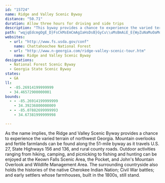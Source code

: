 ```yaml
---
id: "15724"
name: Ridge and Valley Scenic Byway
distance: "50.71"
duration: Allow three hours for driving and side trips
description: "This byway provides a chance to experience the varied terrain of northwest Georgia as it travels U.S. 27, State Highways 156 and 136, and rural county roads."
path: "wqjqEdcmgOgE_D}FsCkMsEmCmAgIaHsDsB}GyCu\\uMsBmAiE_E{WyZuNaMuOaMqMmF{KyDmHuDyNsKa[iSgFyCoTiN}BeBuAsAmAaCkH}YuBaEsAiBmC}AyBcAmDg@uGEyBm@uB_BiAgBsEeMoMe`@}EqLkAsBkFeEoMcJoRsNuIgHcFsEsH}HqGeG_PsMaFuBwDy@mLkB}CuAcf@q^aJaH_AeAmBgDmAsEkBaFkHkKyB}BuSoNqC_BsFkAiD_AaDiJ}HoR_@wAq@oEsH{y@oAcGo@yB_O}]yA_F_@iBqCoVQ}BWaIKiAc@}A[u@o@}@cA{@yAs@_IwBcGoB}A}@oDiCsSaQsFqGuIoL}EcG_D_CoImFaPgJgDYyG@}@Go@MiAk@s@m@{JuKeAkBmCgGYg@iBiBiBu@y@KwYsByCaAaJeEi\\uIgOsFkJmCuImAyBQcQYkCDeJe@_u@_AkIa@_Dk@}F{BeI}BiBYoCaAwAy@eB}AgFmFsCgCqBmAmh@cUkBm@qDs@_BKcA@sD\\sSdCeA@SSEYDgQEUc@YsGcBiBSuGAyBHuBVwBj@y@IaH{ByD[wAIyXAuIKeCMaIwBwCe@{Ai@_PqC{IkB{Ag@@aDXgBn@iBpHqNhA_Dr@yELuEa@aNOsONqG^sH`Hak@?{FM_FcDmb@eAuXzMgAtBk@jDsAfDw@tA?j@V|BdBbB`@jKr@rCDpEf@lKpB`E`AdIpFr@DjF_@hALlD~@bSxGh@XjBzCjCzCJbDKnDqAxDFlCCfBh@fH~DUvH_C`CgArJwJzA{BzHmOdA{Ad@[r@c@rA_@pLmAbDs@rCyArBmBzAwBpAoAhAe@`AYfAElBLfB?bNoB|AIdBDzHl@|AKjPuCtQyAvEGpVt@|Dd@l[dI|CFpLwA`DChABpJvAdNl@jQpChKX|I?jARpBz@|@t@rEjGhDjCpB|@`BZfUdAfFfAnBVlC?`Mk@v@Rt@p@nA~CdA~@dGnBnCjChAt@vB~BdClBl@dBRjAJ`BC~@sAhIe@rLDzBG~B@\\ZxAl@t@x@^~@\\\\@xC{@~@IfDXt@PvC|AjJ`EhGlB|B`@tAApEc@l@BxBdA^DzA_@l@@rD~@fClAtA\\hDDnDr@|@IfAc@n@BRJdBpB|@t@nAp@bFjA|DZvCrAvFV~@d@hAzAhCrAxCv@jDf@xDbAbEn@zLdAx@RrA|@n@x@rAlDZf@b@PxDLlQK|h@{@jLc@lBV~Az@rDvCr`@`QtAx@h@l@\\t@KhVVdAl@r@jA~@r@JlGm@hA@j@Lf@p@dAtERdAD|AXnATh@\\LzDIdAOzLwCp@JhCrA`OrFx@LpA?lCy@|Dg@rA?hFf@nKu@lEeAzBy@bB_AfF{EbCmCv@e@vAe@lQgC|ZlVlOjJbExC|KhKlAxAlFxGhEtEpAdA~Aj@zGFnARnBfARXZpAE~DDfAXlBnAjFv@~Az@bApEpDpZnQlIxBpEx@|EEjHq@dBPdA^~IlGlJlEbFtCdLdIpD~BnAfAtKbPnApAlC`AvHdBhErA~BpAdFhExAbAnAf@bG`B~JlDtKxC|Ex@~c@g@xXEhJwA~ABbNlC~BJ`MEtW`DzA\\xAr@rEhCjLvFtOtF|AR`Ie@hXsBzIVxEf@rJj@d@FrCrAlCzPz@lDdGnL`LrRbCxCzAlAjYjP`DlDt@pB^tA~@xHrGvc@`AxE|@hCzAxClAdBbMvN|AvBzInQ|AlBvClBFjA}EvOYJeAtDmCnNmDtUe@rCo@fCqAdD}KnQmCxGqA|F{BfQeArEcAfDyCrImAzBu@v@{DrCmD~@}Jx@aEhAyDlBkIjGuApAmBlCy@nBoA|Do@`Dc@nFK`IYrIy@xEcD|JcMbZwMvWoMdZyBjGmBlDyDzEqL~JqF|DiCpAkEpAeBTgFJ}XyByZsB{[{A{E_@sI_@qB@iBb@wh@pRuAfAwCvCwGvH}\\t\\aElEcBlCoBzE{Mv]Cr@mGzQ"
websites:
  - url: "http://www.fs.usda.gov/conf"
    name: Chattahoochee National Forest
  - url: "http://www.n-georgia.com/ridge-valley-scenic-tour.htm"
    name: Ridge and Valley Scenic Byway
designations:
  - National Forest Scenic Byway
  - Georgia State Scenic Byway
states:
  - GA
ll:
  - -85.26914199999999
  - 34.46572900000001
bounds:
  - - -85.26914199999999
    - 34.39236800000009
  - - -85.07882699999993
    - 34.67381999999998

---
```


As the name implies, the Ridge and Valley Scenic Byway provides a chance to experience the varied terrain of northwest Georgia.  Mountain overlooks and fertile farmlands can be found along the 51-mile byway as it travels U.S. 27, State Highways 156 and 136, and rural county roads.  Outdoor activities ranging from hiking, camping, and picnicking to fishing and hunting can be enjoyed at the Keown Falls Scenic Area, the Pocket, and John's Mountain Overlook and Wildlife Management Area. The surrounding countryside also holds the histories of the native Cherokee Indian Nation; Civil War battles; and early settlers whose farmhouses, built in the 1800s, still stand.
